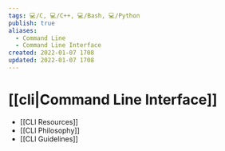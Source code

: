 ```yaml
---
tags: 💻️/C, 💻️/C++, 💻️/Bash, 💻️/Python 
publish: true
aliases: 
  - Command Line
  - Command Line Interface
created: 2022-01-07 1708
updated: 2022-01-07 1708
---
```


# [[cli|Command Line Interface]]

- [[CLI Resources]]
- [[CLI Philosophy]]
- [[CLI Guidelines]]
